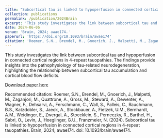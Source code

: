 ```yaml
---
title: "Subcortical tau is linked to hypoperfusion in connected cortical regions in 4-repeat tauopathies"
collection: publications
permalink: /publication/2024Brain
excerpt: 'This study investigates the link between subcortical tau and hypoperfusion in connected cortical regions in 4-repeat tauopathies.'
date: 2024-06-06
venue: 'Brain, 2024; awae174.'
paperurl: 'https://doi.org/10.1093/brain/awae174'
citation: 'Roemer, S.N., Brendel, M., Gnoerich, J., Malpetti, M., Zaganjori, M., Quattrone, A., Gross, M., Steward, A., Dewenter, A., Wagner, F., Dehsarvi, A., Ferschmann, C., Wall, S., Palleis, C., Rauchmann, B.S., Katzdobler, S., Jaeck, A., Stockbauer, A., Fietzek, U.M., Bernhardt, A.M., Weidinger, E., Zwergal, A., Stoecklein, S., Perneczky, R., Barthel, H., Sabri, O., Levin, J., Hoeglinger, G.U., Franzmeier, N. (2024). Subcortical tau is linked to hypoperfusion in connected cortical regions in 4-repeat tauopathies. Brain, 2024; awae174. doi: 10.1093/brain/awae174.'
---
```


This study investigates the link between subcortical tau and hypoperfusion in connected cortical regions in 4-repeat tauopathies. The findings provide insights into the pathophysiology of tau-related neurodegeneration, highlighting the relationship between subcortical tau accumulation and cortical blood flow deficits.

[Download paper here](https://doi.org/10.1093/brain/awae174)

Recommended citation: Roemer, S.N., Brendel, M., Gnoerich, J., Malpetti, M., Zaganjori, M., Quattrone, A., Gross, M., Steward, A., Dewenter, A., Wagner, F., Dehsarvi, A., Ferschmann, C., Wall, S., Palleis, C., Rauchmann, B.S., Katzdobler, S., Jaeck, A., Stockbauer, A., Fietzek, U.M., Bernhardt, A.M., Weidinger, E., Zwergal, A., Stoecklein, S., Perneczky, R., Barthel, H., Sabri, O., Levin, J., Hoeglinger, G.U., Franzmeier, N. (2024). Subcortical tau is linked to hypoperfusion in connected cortical regions in 4-repeat tauopathies. Brain, 2024; awae174. doi: 10.1093/brain/awae174.
